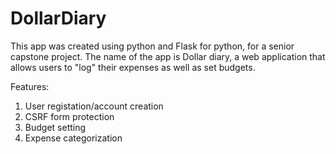 # DollarDiary
This app was created using python and Flask for python, for a senior capstone project. The name of the app is Dollar diary, a web application that allows users to "log" their expenses as well as set budgets. 

Features:
1. User registation/account creation
2. CSRF form protection
3. Budget setting
4. Expense categorization
   
